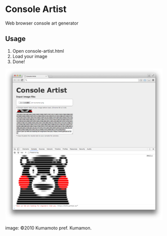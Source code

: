 # Console Artist

Web browser console art generator

## Usage

1. Open console-artist.html
1. Load your image
1. Done!

![screen shot](screenshot.png)

image: ©2010 Kumamoto pref. Kumamon.
